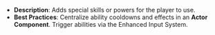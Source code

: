 - **Description**: Adds special skills or powers for the player to use.
- **Best Practices**: Centralize ability cooldowns and effects in an **Actor Component**. Trigger abilities via the Enhanced Input System.